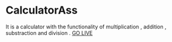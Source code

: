 # CalculatorAss
It is a calculator with the functionality of multiplication , addition , substraction and division .
[GO LIVE](https://mycal123.netlify.app/)
